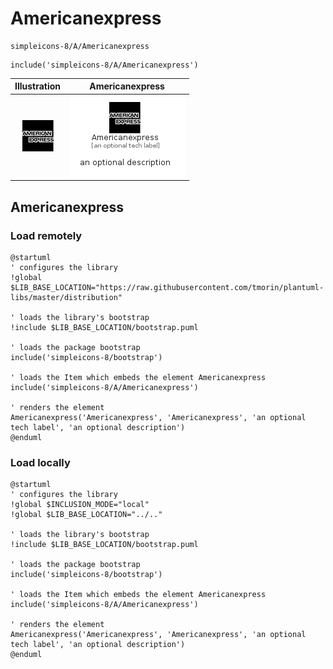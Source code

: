 # Americanexpress


```text
simpleicons-8/A/Americanexpress
```

```text
include('simpleicons-8/A/Americanexpress')
```



| Illustration | Americanexpress |
| :---: | :---: |
| ![illustration for Illustration](../../simpleicons-8/A/Americanexpress.png) | ![illustration for Americanexpress](../../simpleicons-8/A/Americanexpress.Local.png) |




## Americanexpress

### Load remotely
```plantuml
@startuml
' configures the library
!global $LIB_BASE_LOCATION="https://raw.githubusercontent.com/tmorin/plantuml-libs/master/distribution"

' loads the library's bootstrap
!include $LIB_BASE_LOCATION/bootstrap.puml

' loads the package bootstrap
include('simpleicons-8/bootstrap')

' loads the Item which embeds the element Americanexpress
include('simpleicons-8/A/Americanexpress')

' renders the element
Americanexpress('Americanexpress', 'Americanexpress', 'an optional tech label', 'an optional description')
@enduml
```

### Load locally
```plantuml
@startuml
' configures the library
!global $INCLUSION_MODE="local"
!global $LIB_BASE_LOCATION="../.."

' loads the library's bootstrap
!include $LIB_BASE_LOCATION/bootstrap.puml

' loads the package bootstrap
include('simpleicons-8/bootstrap')

' loads the Item which embeds the element Americanexpress
include('simpleicons-8/A/Americanexpress')

' renders the element
Americanexpress('Americanexpress', 'Americanexpress', 'an optional tech label', 'an optional description')
@enduml
```

